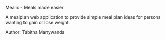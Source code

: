 Mealix - Meals made easier

A mealplan web application to provide simple meal plan ideas for persons wanting to gain or lose weight.

Author: Tabitha Manywanda 
